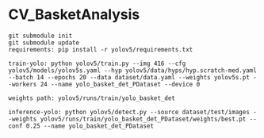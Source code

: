 # CV_BasketAnalysis
    git submodule init
    git submodule update
    requirements: pip install -r yolov5/requirements.txt
    
    train-yolo: python yolov5/train.py --img 416 --cfg yolov5/models/yolov5s.yaml --hyp yolov5/data/hyps/hyp.scratch-med.yaml --batch 14 --epochs 20 --data dataset/data.yaml --weights yolov5s.pt --workers 24 --name yolo_basket_det_PDataset --device 0

    weights path: yolov5/runs/train/yolo_basket_det
    
    inference-yolo: python yolov5/detect.py --source dataset/test/images --weights yolov5/runs/train/yolo_basket_det_PDataset/weights/best.pt --conf 0.25 --name yolo_basket_det_PDataset